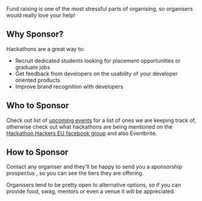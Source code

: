 Fund raising is one of the most stressful parts of organising, so organisers
would really love your help!

## Why Sponsor?

Hackathons are a great way to:

* Recruit dedicated students looking for placement opportunities or graduate
jobs
* Get feedback from developers on the usability of your developer oriented
products
* Improve brand recognition with developers

## Who to Sponsor

Check out list of [upcoming events](events/upcoming/) for a list of ones we are
keeping track of, otherwise check out what hackathons are being mentioned on
the [Hackathon Hackers EU facebook group](https://www.facebook.com/groups/hackathonhackerseu/)
and also Eventbrite.

## How to Sponsor

Contact any organiser and they'll be happy to send you a sponsorship prospectus
, so you can see the tiers they are offering.

Organisers tend to be pretty open to alternative options, so if you can provide
food, swag, mentors or even a venue it will be appreciated.
